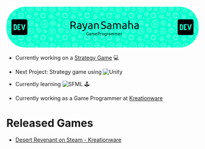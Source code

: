 ![Header](https://github.com/MiTsSsS/MiTsSsS/blob/main/github-header-image.png)

- Currently working on a [Strategy Game](https://github.com/MiTsSsS/Strategy-Game) :computer:

- Next Project: Strategy game using ![Unity](https://img.shields.io/badge/Unity-lightgrey?style=for-the-badge&logo=unity)
  
- Currently learning  ![SFML](https://img.shields.io/badge/SFML-brightgreen?style=for-the-badge&logo=sfml) :joystick:
  
- Currently working as a Game Programmer at [Kreationware](https://kreationware.com)

# Released Games
  
- [Desert Revenant on Steam - Kreationware](https://store.steampowered.com/app/1969430/Desert_Revenant)
<!--
**MiTsSsS/MiTsSsS** is a ✨ _special_ ✨ repository because its `README.md` (this file) appears on your GitHub profile.

Here are some ideas to get you started:

- 🔭 I’m currently working on ...
- 🌱 I’m currently learning ...
- 👯 I’m looking to collaborate on ...
- 🤔 I’m looking for help with ...
- 💬 Ask me about ...
- 📫 How to reach me: ...
- 😄 Pronouns: ...
- ⚡ Fun fact: ...
-->
